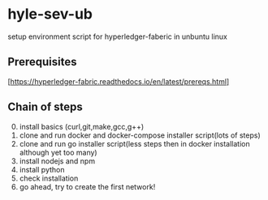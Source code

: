 # hyle-sev-ub
setup environment script for hyperledger-faberic in unbuntu linux

## Prerequisites
[https://hyperledger-fabric.readthedocs.io/en/latest/prereqs.html]

## Chain of steps
0. install basics (curl,git,make,gcc,g++)
1. clone and run docker and docker-compose installer script(lots of steps)
2. clone and run go installer script(less steps then in docker installation although yet too many)
3. install nodejs and npm
4. install python
5. check installation
6. go ahead, try to create the first network!
